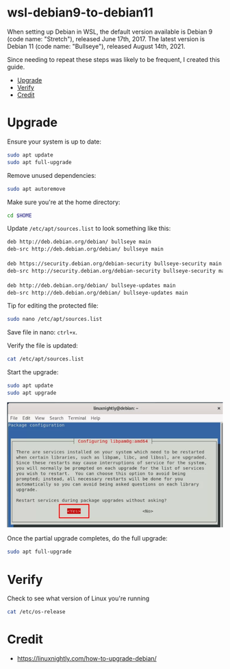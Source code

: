 # wsl-debian9-to-debian11<!-- omit in toc -->

When setting up Debian in WSL, the default version available is Debian 9 (code name: "Stretch"), released June 17th, 2017.  The latest version is Debian 11 (code name: "Bullseye"), released August 14th, 2021.

Since needing to repeat these steps was likely to be frequent, I created this guide.

- [Upgrade](#upgrade)
- [Verify](#verify)
- [Credit](#credit)

# Upgrade

Ensure your system is up to date:
```bash
sudo apt update
sudo apt full-upgrade
```

Remove unused dependencies:
```bash
sudo apt autoremove
```

Make sure you're at the home directory:
```bash
cd $HOME
```

Update `/etc/apt/sources.list` to look something like this:
```bash
deb http://deb.debian.org/debian/ bullseye main
deb-src http://deb.debian.org/debian/ bullseye main

deb https://security.debian.org/debian-security bullseye-security main
deb-src http://security.debian.org/debian-security bullseye-security main

deb http://deb.debian.org/debian/ bullseye-updates main
deb-src http://deb.debian.org/debian/ bullseye-updates main
```

Tip for editing the protected file:
```bash
sudo nano /etc/apt/sources.list
```

Save file in nano: `ctrl+x`.

Verify the file is updated:
```bash
cat /etc/apt/sources.list
```

Start the upgrade:
```bash
sudo apt update
sudo apt upgrade
```

![](./assets/2022-04-26_22-09-30.png)

Once the partial upgrade completes, do the full upgrade:
```bash
sudo apt full-upgrade
```

# Verify

Check to see what version of Linux you're running
```bash
cat /etc/os-release
```


# Credit
* https://linuxnightly.com/how-to-upgrade-debian/